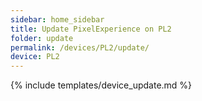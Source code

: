 ```yaml
---
sidebar: home_sidebar
title: Update PixelExperience on PL2
folder: update
permalink: /devices/PL2/update/
device: PL2
---
```

{% include templates/device_update.md %}